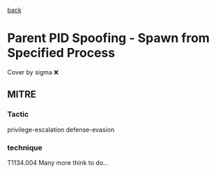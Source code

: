 [back](../index.md)
# Parent PID Spoofing - Spawn from Specified Process
Cover by sigma :x: 
## MITRE
### Tactic
privilege-escalation
defense-evasion
### technique
T1134.004
Many more think to do...